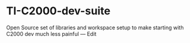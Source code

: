 # TI-C2000-dev-suite
Open Source set of libraries and workspace setup to make starting with C2000 dev much less painful — Edit
